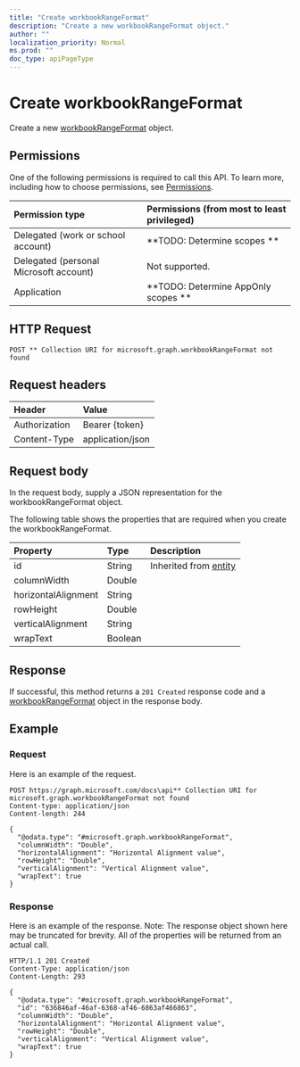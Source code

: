 ```yaml
---
title: "Create workbookRangeFormat"
description: "Create a new workbookRangeFormat object."
author: ""
localization_priority: Normal
ms.prod: ""
doc_type: apiPageType
---
```


# Create workbookRangeFormat

Create a new [workbookRangeFormat](../resources/workbookrangeformat.md) object.

## Permissions
One of the following permissions is required to call this API. To learn more, including how to choose permissions, see [Permissions](/concepts/permissions-reference.md).

|Permission type|Permissions (from most to least privileged)|
|:---|:---|
|Delegated (work or school account)|**TODO: Determine scopes **|
|Delegated (personal Microsoft account)|Not supported.|
|Application|**TODO: Determine AppOnly scopes **|

## HTTP Request
<!-- {
  "blockType": "ignored"
}
-->
``` http
POST ** Collection URI for microsoft.graph.workbookRangeFormat not found
```

## Request headers
|Header|Value|
|:---|:---|
|Authorization|Bearer {token}|
|Content-Type|application/json|

## Request body
In the request body, supply a JSON representation for the workbookRangeFormat object.

The following table shows the properties that are required when you create the workbookRangeFormat.

|Property|Type|Description|
|:---|:---|:---|
|id|String| Inherited from [entity](../resources/entity.md)|
|columnWidth|Double||
|horizontalAlignment|String||
|rowHeight|Double||
|verticalAlignment|String||
|wrapText|Boolean||



## Response
If successful, this method returns a `201 Created` response code and a [workbookRangeFormat](../resources/workbookrangeformat.md) object in the response body.

## Example

### Request
Here is an example of the request.
<!-- {
  "blockType": "request",
  "name": "create_workbookrangeformat_from_"
}
-->
``` http
POST https://graph.microsoft.com/docs\api** Collection URI for microsoft.graph.workbookRangeFormat not found
Content-type: application/json
Content-length: 244

{
  "@odata.type": "#microsoft.graph.workbookRangeFormat",
  "columnWidth": "Double",
  "horizontalAlignment": "Horizontal Alignment value",
  "rowHeight": "Double",
  "verticalAlignment": "Vertical Alignment value",
  "wrapText": true
}
```

### Response
Here is an example of the response. Note: The response object shown here may be truncated for brevity. All of the properties will be returned from an actual call.
<!-- {
  "blockType": "response",
  "truncated": true,
  "@odata.type": "microsoft.graph.workbookrangeformat"
}
-->
``` http
HTTP/1.1 201 Created
Content-Type: application/json
Content-Length: 293

{
  "@odata.type": "#microsoft.graph.workbookRangeFormat",
  "id": "636846af-46af-6368-af46-6863af466863",
  "columnWidth": "Double",
  "horizontalAlignment": "Horizontal Alignment value",
  "rowHeight": "Double",
  "verticalAlignment": "Vertical Alignment value",
  "wrapText": true
}
```

